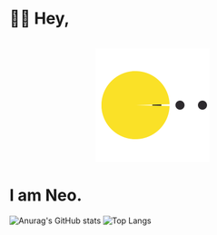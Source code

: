# 👋🏻 Hey,
<div align="center">
	<br>
	<img src="https://raw.githubusercontent.com/Aniket965/Aniket965/master/pacman.svg?sanitize=true" width="200" height="200">
</div>

# I am Neo.

![Anurag's GitHub stats](https://github-readme-stats.vercel.app/api?username=hawkneo&theme=tokyonight&layout=compact&show_icons=true&hide_progress=true&hide=issues&line_height=24)
![Top Langs](https://github-readme-stats.vercel.app/api/top-langs/?username=hawkneo&&theme=tokyonight&layout=compact)
<!--
**hawkneo/hawkneo** is a ✨ _special_ ✨ repository because its `README.md` (this file) appears on your GitHub profile.

Here are some ideas to get you started:

- 🔭 I’m currently working on ...
- 🌱 I’m currently learning ...
- 👯 I’m looking to collaborate on ...
- 🤔 I’m looking for help with ...
- 💬 Ask me about ...
- 📫 How to reach me: ...
- 😄 Pronouns: ...
- ⚡ Fun fact: ...
-->
